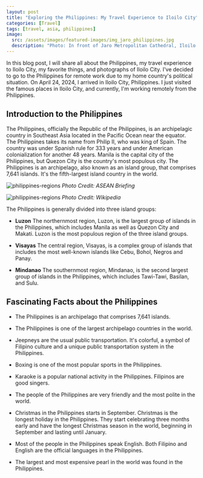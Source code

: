 ```yaml
---
layout: post
title: "Exploring the Philippines: My Travel Experience to Iloilo City"
categories: [Travel]
tags: [travel, asia, philippines]
image:
  src: /assets/images/featured-images/img_jaro_philippines.jpg
  description: "Photo: In front of Jaro Metropolitan Cathedral, Iloilo City, by Zaw Zaw"
---
```


In this blog post, I will share all about the Philippines, my travel experience to Iloilo City, my favorite things, and photographs of Iloilo City. I've decided to go to the Philippines for remote work due to my home country's political situation. On April 24, 2024, I arrived in Iloilo City, Philippines. I just visited the famous places in Iloilo City, and currently, I'm working remotely from the Philippines.

## Introduction to the Philippines

The Philippines, officially the Republic of the Philippines, is an archipelagic country in Southeast Asia located in the Pacific Ocean near the equator. The Philippines takes its name from Philip II, who was king of Spain. The country was under Spanish rule for 333 years and under American colonialization for another 48 years. Manila is the capital city of the Philippines, but Quezon City is the country's most populous city. The Philippines is an archipelago, also known as an island group, that comprises 7,641 islands. It's the fifth-largest island country in the world.

![philippines-regions](https://www.aseanbriefing.com/news/wp-content/uploads/2017/03/Map_of_Philippines_en.png)
_Photo Credit: ASEAN Briefing_

![philippines-regions](https://upload.wikimedia.org/wikipedia/commons/b/b6/Philippines.A2002088.0220.1km.jpg)
_Photo Credit: Wikipedia_

The Philippines is generally divided into three island groups:

 - **Luzon** The northernmost region, Luzon, is the largest group of islands in the Philippines, which includes Manila as well as Quezon City and Makati. Luzon is the most populous region of the three island groups.

 - **Visayas** The central region, Visayas, is a complex group of islands that includes the most well-known islands like Cebu, Bohol, Negros and Panay.

 - **Mindanao** The southernmost region, Mindanao, is the second largest group of islands in the Philippines, which includes Tawi-Tawi, Basilan, and Sulu.

## Fascinating Facts about the Philippines

 - The Philippines is an archipelago that comprises 7,641 islands.

 - The Philippines is one of the largest archipelago countries in the world.

 - Jeepneys are the usual public transportation. It's colorful, a symbol of Filipino culture and a unique public transportation system in the Philippines.

 - Boxing is one of the most popular sports in the Philippines.

 - Karaoke is a popular national activity in the Philippines. Filipinos are good singers.

 - The people of the Philippines are very friendly and the most polite in the world.

 - Christmas in the Philippines starts in September. Christmas is the longest holiday in the Philippines. They start celebrating three months early and have the longest Christmas season in the world, beginning in September and lasting until January.

 - Most of the people in the Philippines speak English. Both Filipino and English are the official languages in the Philippines.

 - The largest and most expensive pearl in the world was found in the Philippines.

